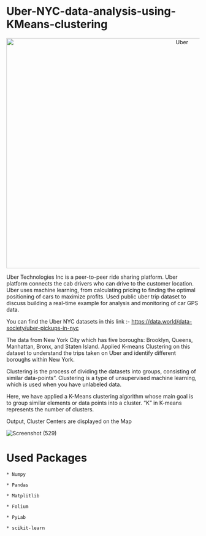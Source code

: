 # Uber-NYC-data-analysis-using-KMeans-clustering
<p align="center">
<img src="https://miro.medium.com/max/644/0*6Wv3s2k7sIt49oDk" width="900" height="600" title="Uber">
 </p>

Uber Technologies Inc is a peer-to-peer ride sharing platform. Uber platform connects the cab drivers who can drive to the customer location. Uber uses machine learning, from calculating pricing to finding the optimal positioning of cars to maximize profits. Used public uber trip dataset to discuss building a real-time example for analysis and monitoring of car GPS data.

You can find the Uber NYC datasets in this link :- https://data.world/data-society/uber-pickups-in-nyc

The data from New York City which has five boroughs: Brooklyn, Queens, Manhattan, Bronx, and Staten Island. Applied K-means Clustering on this dataset to understand the trips taken on Uber and identify different boroughs within New York.

Clustering is the process of dividing the datasets into groups, consisting of similar data-points”. Clustering is a type of unsupervised machine learning, which is used when you have unlabeled data.

Here, we have applied a K-Means clustering algorithm whose main goal is to group similar elements or data points into a cluster. “K” in K-means represents the number of clusters.

Output, Cluster Centers are displayed on the Map

![Screenshot (529)](https://user-images.githubusercontent.com/72124233/136681358-5cc22d42-4e3f-40d6-b6b8-4c359d9b4442.png)

# Used Packages
    * Numpy
 
    * Pandas

    * Matplitlib

    * Folium

    * PyLab

    * scikit-learn



